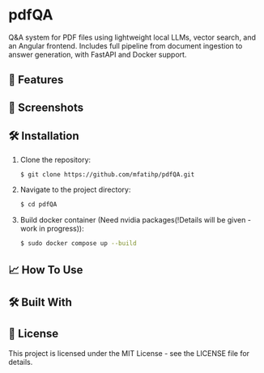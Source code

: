 # pdfQA
Q&A system for PDF files using lightweight local LLMs, vector search, and an Angular frontend. Includes full pipeline from document ingestion to answer generation, with FastAPI and Docker support.


## 🚀 Features


## 📸 Screenshots


## 🛠️ Installation

1. Clone the repository:
    ```bash
    $ git clone https://github.com/mfatihp/pdfQA.git
    ```
2. Navigate to the project directory:
    ```bash
    $ cd pdfQA
    ```
3. Build docker container (Need nvidia packages(!Details will be given - work in progress)):
    ```bash
    $ sudo docker compose up --build
    ```


## 📈 How To Use

## 🛠️ Built With


## 📄 License

This project is licensed under the MIT License - see the LICENSE file for details.

